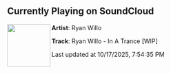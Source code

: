 ## Currently Playing on SoundCloud

[<img align="left" width="100" src="https://i1.sndcdn.com/avatars-CSPfmVZ1vBjfDSkA-CivWbA-t500x500.jpg">](https://soundcloud.com/deejay_willo/ryan-willo-in-a-trance-wip)

**Artist**: Ryan Willo 

**Track**: Ryan Willo - In A Trance [WIP]

Last updated at 10/17/2025, 7:54:35 PM
